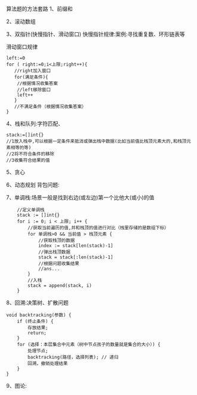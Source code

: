 算法题的方法套路
1、前缀和

2、滚动数组

3、双指针(快慢指针、滑动窗口)
快慢指针规律:案例:寻找重复数、环形链表等

滑动窗口规律
```
left:=0
for ( right:=0;i<上限;right++){
   //right加入窗口
   for(满足条件){
    //根据情况收集答案
    //left移除窗口
    left++
   }
   //不满足条件（根据情况收集答案）
}
```

4、栈和队列:字符匹配、
```
stack:=[]int{}
//1放入栈中,可以根据一定条件来抵消或弹出栈中数据(比如当前值比栈顶元素大的,和栈顶元素相等的等)
//2将不符合条件的移除
//3收集符合结果的值
```
5、贪心

6、动态规划
背包问题:

7、单调栈:场景一般是找到右边(或左边)第一个比他大(或小)的值
```
	//定义单调栈
	stack := []int{}
	for i := 0; i < 上限; i++ {
		//获取当前遍历的值,并和栈顶的值进行对比（栈里存储的是数组下标）
		for 单调栈>0 && 当前值 > 栈顶元素 {
			//获取栈顶的数据
			index := stack[len(stack)-1]
			//弹出栈顶数据
			stack = stack[:len(stack)-1]
			//根据问题收集结果
			//ans...
		}
		//入栈
		stack = append(stack, i)
	}
```
8、回溯:决策树、扩散问题
```
void backtracking(参数) {
    if (终止条件) {
        存放结果;
        return;
    }
    for (选择：本层集合中元素（树中节点孩子的数量就是集合的大小）) {
        处理节点;
        backtracking(路径，选择列表); // 递归
        回溯，撤销处理结果
    }
}
```

9、图论:
```

```